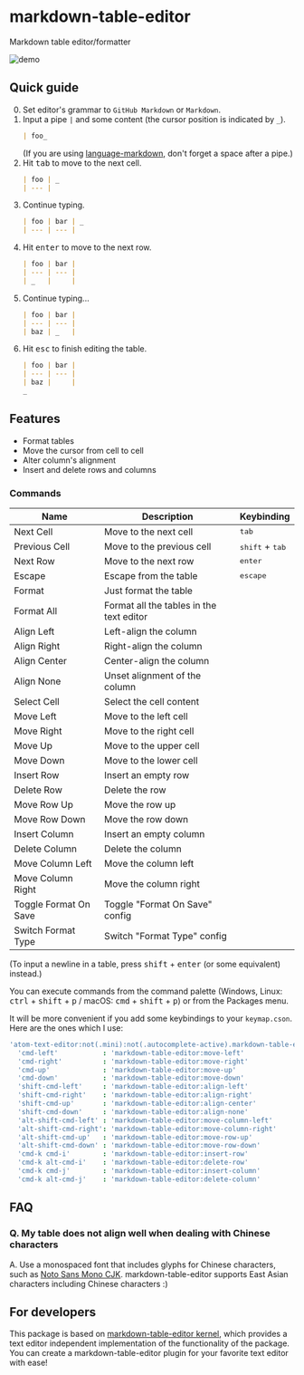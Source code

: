 # markdown-table-editor
Markdown table editor/formatter

![demo](https://github.com/susisu/markdown-table-editor/wiki/images/demo.gif)

## Quick guide
0. Set editor's grammar to `GitHub Markdown` or `Markdown`.
1. Input a pipe `|` and some content (the cursor position is indicated by `_`).
    ``` markdown
    | foo_
    ```
    (If you are using [language-markdown](https://atom.io/packages/language-markdown), don't forget a space after a pipe.)
2. Hit <kbd>tab</kbd> to move to the next cell.
    ``` markdown
    | foo | _
    | --- |
    ```
3. Continue typing.
    ``` markdown
    | foo | bar | _
    | --- | --- |
    ```
4. Hit <kbd>enter</kbd> to move to the next row.
    ``` markdown
    | foo | bar |
    | --- | --- |
    | _   |     |
    ```
5. Continue typing...
    ``` markdown
    | foo | bar |
    | --- | --- |
    | baz | _   |
    ```
6. Hit <kbd>esc</kbd> to finish editing the table.
    ``` markdown
    | foo | bar |
    | --- | --- |
    | baz |     |
    _
    ```

## Features
* Format tables
* Move the cursor from cell to cell
* Alter column's alignment
* Insert and delete rows and columns

### Commands
| Name                  | Description                              | Keybinding                        |
| --------------------- | ---------------------------------------- | --------------------------------- |
| Next Cell             | Move to the next cell                    | <kbd>tab</kbd>                    |
| Previous Cell         | Move to the previous cell                | <kbd>shift</kbd> + <kbd>tab</kbd> |
| Next Row              | Move to the next row                     | <kbd>enter</kbd>                  |
| Escape                | Escape from the table                    | <kbd>escape</kbd>                 |
| Format                | Just format the table                    |                                   |
| Format All            | Format all the tables in the text editor |                                   |
| Align Left            | Left-align the column                    |                                   |
| Align Right           | Right-align the column                   |                                   |
| Align Center          | Center-align the column                  |                                   |
| Align None            | Unset alignment of the column            |                                   |
| Select Cell           | Select the cell content                  |                                   |
| Move Left             | Move to the left cell                    |                                   |
| Move Right            | Move to the right cell                   |                                   |
| Move Up               | Move to the upper cell                   |                                   |
| Move Down             | Move to the lower cell                   |                                   |
| Insert Row            | Insert an empty row                      |                                   |
| Delete Row            | Delete the row                           |                                   |
| Move Row Up           | Move the row up                          |                                   |
| Move Row Down         | Move the row down                        |                                   |
| Insert Column         | Insert an empty column                   |                                   |
| Delete Column         | Delete the column                        |                                   |
| Move Column Left      | Move the column left                     |                                   |
| Move Column Right     | Move the column right                    |                                   |
| Toggle Format On Save | Toggle "Format On Save" config           |                                   |
| Switch Format Type    | Switch "Format Type" config              |                                   |

(To input a newline in a table, press <kbd>shift</kbd> + <kbd>enter</kbd> (or some equivalent) instead.)

You can execute commands from the command palette (Windows, Linux: <kbd>ctrl</kbd> + <kbd>shift</kbd> + <kbd>p</kbd> / macOS: <kbd>cmd</kbd> + <kbd>shift</kbd> + <kbd>p</kbd>) or from the Packages menu.

It will be more convenient if you add some keybindings to your `keymap.cson`.
Here are the ones which I use:

``` coffee
'atom-text-editor:not(.mini):not(.autocomplete-active).markdown-table-editor-active':
  'cmd-left'           : 'markdown-table-editor:move-left'
  'cmd-right'          : 'markdown-table-editor:move-right'
  'cmd-up'             : 'markdown-table-editor:move-up'
  'cmd-down'           : 'markdown-table-editor:move-down'
  'shift-cmd-left'     : 'markdown-table-editor:align-left'
  'shift-cmd-right'    : 'markdown-table-editor:align-right'
  'shift-cmd-up'       : 'markdown-table-editor:align-center'
  'shift-cmd-down'     : 'markdown-table-editor:align-none'
  'alt-shift-cmd-left' : 'markdown-table-editor:move-column-left'
  'alt-shift-cmd-right': 'markdown-table-editor:move-column-right'
  'alt-shift-cmd-up'   : 'markdown-table-editor:move-row-up'
  'alt-shift-cmd-down' : 'markdown-table-editor:move-row-down'
  'cmd-k cmd-i'        : 'markdown-table-editor:insert-row'
  'cmd-k alt-cmd-i'    : 'markdown-table-editor:delete-row'
  'cmd-k cmd-j'        : 'markdown-table-editor:insert-column'
  'cmd-k alt-cmd-j'    : 'markdown-table-editor:delete-column'
```

## FAQ
### Q. My table does not align well when dealing with Chinese characters
A. Use a monospaced font that includes glyphs for Chinese characters, such as [Noto Sans Mono CJK](https://github.com/googlei18n/noto-cjk).
markdown-table-editor supports East Asian characters including Chinese characters :)

## For developers
This package is based on [markdown-table-editor kernel](https://github.com/susisu/mte-kernel), which provides a text editor independent implementation of the functionality of the package.
You can create a markdown-table-editor plugin for your favorite text editor with ease!

